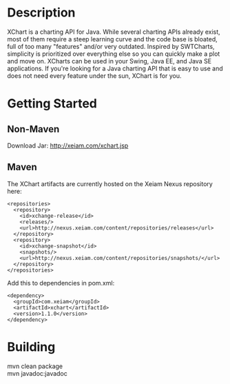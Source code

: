 Description
===============

XChart is a charting API for Java. While several charting APIs already
exist, most of them require a steep learning curve and the code base
is bloated, full of too many "features" and/or very outdated. 
Inspired by SWTCharts, simplicity is prioritized over everything else 
so you can quickly make a plot and move on. XCharts can be used in
your Swing, Java EE, and Java SE applications. If you're looking for
a Java charting API that is easy to use and does not need every feature
under the sun, XChart is for you.

Getting Started
===============

Non-Maven
---------
Download Jar: http://xeiam.com/xchart.jsp

Maven
-----
The XChart artifacts are currently hosted on the Xeiam Nexus repository here:

    <repositories>
      <repository>
        <id>xchange-release</id>
        <releases/>
        <url>http://nexus.xeiam.com/content/repositories/releases</url>
      </repository>
      <repository>
        <id>xchange-snapshot</id>
        <snapshots/>
        <url>http://nexus.xeiam.com/content/repositories/snapshots/</url>
      </repository>
    </repositories>
  
Add this to dependencies in pom.xml:

    <dependency>
      <groupId>com.xeiam</groupId>
      <artifactId>xchart</artifactId>
      <version>1.1.0</version>
    </dependency>

Building
===============
mvn clean package  
mvn javadoc:javadoc  